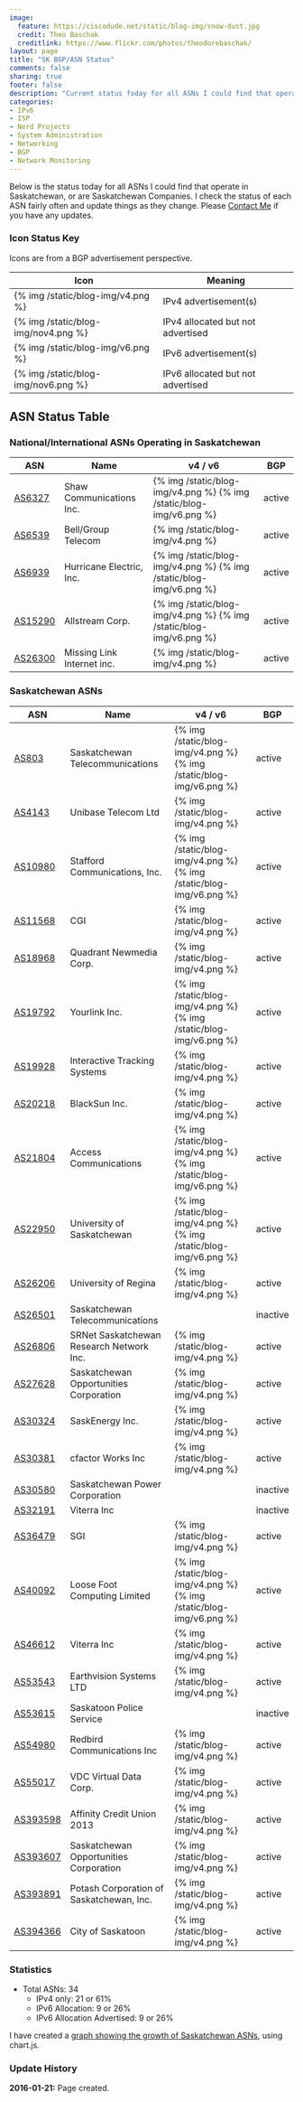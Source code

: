 ```yaml
---
image:
  feature: https://ciscodude.net/static/blog-img/snow-dust.jpg
  credit: Theo Baschak
  creditlink: https://www.flickr.com/photos/theodorebaschak/
layout: page
title: "SK BGP/ASN Status"
comments: false
sharing: true
footer: false
description: "Current status foday for all ASNs I could find that operate in Saskatchewan, or are Saskatchewan Companies."
categories:
- IPv6
- ISP
- Nerd Projects
- System Administration
- Networking
- BGP
- Network Monitoring
---
```

Below is the status today for all ASNs I could find that operate in Saskatchewan, or are Saskatchewan Companies. I check the status of each ASN fairly often and update things as they change. Please [Contact Me](/contact/) if you have any updates.

### Icon Status Key

Icons are from a BGP advertisement perspective.

Icon | Meaning
---- | -------
{% img /static/blog-img/v4.png %} | IPv4 advertisement(s)
{% img /static/blog-img/nov4.png %} | IPv4 allocated but not advertised
{% img /static/blog-img/v6.png %} | IPv6 advertisement(s)
{% img /static/blog-img/nov6.png %} | IPv6 allocated but not advertised

## ASN Status Table

### National/International ASNs Operating in Saskatchewan

ASN | Name | v4 / v6 | BGP
--- | ---- | ------- | ---
[AS6327](https://stat.ripe.net/AS6327) | Shaw Communications Inc. | {% img /static/blog-img/v4.png %} {% img /static/blog-img/v6.png %} | active
[AS6539](https://stat.ripe.net/AS6539) | Bell/Group Telecom | {% img /static/blog-img/v4.png %} | active
[AS6939](https://stat.ripe.net/AS6939) | Hurricane Electric, Inc. | {% img /static/blog-img/v4.png %} {% img /static/blog-img/v6.png %} | active
[AS15290](https://stat.ripe.net/AS15290) | Allstream Corp. | {% img /static/blog-img/v4.png %} {% img /static/blog-img/v6.png %} | active
[AS26300](https://stat.ripe.net/AS26300) | Missing Link Internet inc. | {% img /static/blog-img/v4.png %} | active

### Saskatchewan ASNs

ASN | Name | v4 / v6 | BGP
--- | ---- | ------- | ---
[AS803](https://stat.ripe.net/AS803) | Saskatchewan Telecommunications | {% img /static/blog-img/v4.png %} {% img /static/blog-img/v6.png %} | active
[AS4143](https://stat.ripe.net/AS4143) | Unibase Telecom Ltd | {% img /static/blog-img/v4.png %} | active
[AS10980](https://stat.ripe.net/AS10980) | Stafford Communications, Inc. | {% img /static/blog-img/v4.png %} {% img /static/blog-img/v6.png %} | active
[AS11568](https://stat.ripe.net/AS11568) | CGI | {% img /static/blog-img/v4.png %} | active
[AS18968](https://stat.ripe.net/AS18968) | Quadrant Newmedia Corp. | {% img /static/blog-img/v4.png %} | active
[AS19792](https://stat.ripe.net/AS19792) | Yourlink Inc. | {% img /static/blog-img/v4.png %} {% img /static/blog-img/v6.png %} | active
[AS19928](https://stat.ripe.net/AS19928) | Interactive Tracking Systems | {% img /static/blog-img/v4.png %} | active
[AS20218](https://stat.ripe.net/AS20218) | BlackSun Inc. | {% img /static/blog-img/v4.png %} | active
[AS21804](https://stat.ripe.net/AS21804) | Access Communications | {% img /static/blog-img/v4.png %} {% img /static/blog-img/v6.png %} | active
[AS22950](https://stat.ripe.net/AS22950) | University of Saskatchewan | {% img /static/blog-img/v4.png %} {% img /static/blog-img/v6.png %} | active
[AS26206](https://stat.ripe.net/AS26206) | University of Regina | {% img /static/blog-img/v4.png %} | active
[AS26501](https://stat.ripe.net/AS26501) | Saskatchewan Telecommunications |  | inactive
[AS26806](https://stat.ripe.net/AS26806) | SRNet Saskatchewan Research Network Inc. | {% img /static/blog-img/v4.png %} | active
[AS27628](https://stat.ripe.net/AS27628) | Saskatchewan Opportunities Corporation | {% img /static/blog-img/v4.png %} | active
[AS30324](https://stat.ripe.net/AS30324) | SaskEnergy Inc. | {% img /static/blog-img/v4.png %} | active
[AS30381](https://stat.ripe.net/AS30381) | cfactor Works Inc | {% img /static/blog-img/v4.png %} | active
[AS30580](https://stat.ripe.net/AS30580) | Saskatchewan Power Corporation | | inactive
[AS32191](https://stat.ripe.net/AS32191) | Viterra Inc | | inactive
[AS36479](https://stat.ripe.net/AS36479) | SGI | {% img /static/blog-img/v4.png %} | active
[AS40092](https://stat.ripe.net/AS40092) | Loose Foot Computing Limited | {% img /static/blog-img/v4.png %} {% img /static/blog-img/v6.png %} | active
[AS46612](https://stat.ripe.net/AS46612) | Viterra Inc | {% img /static/blog-img/v4.png %} | active
[AS53543](https://stat.ripe.net/AS53543) | Earthvision Systems LTD | {% img /static/blog-img/v4.png %} | active
[AS53615](https://stat.ripe.net/AS53615) | Saskatoon Police Service |  | inactive
[AS54980](https://stat.ripe.net/AS54980) | Redbird Communications Inc | {% img /static/blog-img/v4.png %} | active
[AS55017](https://stat.ripe.net/AS55017) | VDC Virtual Data Corp. | {% img /static/blog-img/v4.png %} | active
[AS393598](https://stat.ripe.net/AS393598) | Affinity Credit Union 2013 | {% img /static/blog-img/v4.png %} | active
[AS393607](https://stat.ripe.net/AS393607) | Saskatchewan Opportunities Corporation | {% img /static/blog-img/v4.png %} | active
[AS393891](https://stat.ripe.net/AS393891) | Potash Corporation of Saskatchewan, Inc. | {% img /static/blog-img/v4.png %} | active
[AS394366](https://stat.ripe.net/AS394366) | City of Saskatoon | {% img /static/blog-img/v4.png %} | active

### Statistics

* Total ASNs:   34
  * IPv4 only:   21 or 61% 
  * IPv6 Allocation:    9 or 26%
  * IPv6 Allocation Advertised:    9 or 26%

I have created a [graph showing the growth of Saskatchewan ASNs](/bgp/sk/asns/), using chart.js.

### Update History

**2016-01-21:** Page created.
